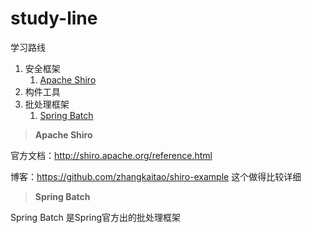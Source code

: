 # study-line
学习路线

1. 安全框架
   1. [Apache Shiro]()
2.  构件工具
3. 批处理框架
   1. [Spring Batch]()











> **Apache Shiro**

官方文档：http://shiro.apache.org/reference.html

博客：https://github.com/zhangkaitao/shiro-example 这个做得比较详细





> **Spring Batch** 

Spring Batch 是Spring官方出的批处理框架